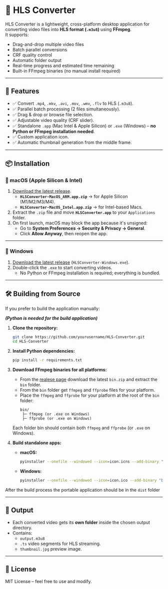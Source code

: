 # 🎥 HLS Converter

HLS Converter is a lightweight, cross-platform desktop application for converting video files into **HLS format (`.m3u8`)** using **FFmpeg**.  
It supports:

- Drag-and-drop multiple video files  
- Batch parallel conversions  
- CRF quality control  
- Automatic folder output  
- Real-time progress and estimated time remaining  
- Built-in FFmpeg binaries (no manual install required)

---

## 🚀 Features

- ✅ Convert `.mp4`, `.mkv`, `.avi`, `.mov`, `.wmv`, `.flv` to HLS (`.m3u8`).  
- ✅ Parallel batch processing (2 files simultaneously).  
- ✅ Drag & drop or browse file selection.  
- ✅ Adjustable video quality (CRF slider).  
- ✅ Standalone `.app` (Mac Intel & Apple Silicon) or `.exe` (Windows) – **no Python or FFmpeg installation needed**.  
- ✅ Custom application icon.  
- ✅ Automatic thumbnail generation from the middle frame.

---

## 📦 Installation

### 🔹 macOS (Apple Silicon & Intel)

1. [Download the latest release](https://github.com/TalBarmocha/HLS-Converter/releases).  
   - **`HLSConverter-MacOS_ARM.app.zip`** → for Apple Silicon (M1/M2/M3/M4).  
   - **`HLSConverter-MacOS_Intel.app.zip`** → for Intel-based Macs.  
2. Extract the `.zip` file and move **`HLSConverter.app`** to your `Applications` folder.  
3. On first launch, macOS may block the app because it's unsigned:
   - Go to **System Preferences → Security & Privacy → General**.
   - Click **Allow Anyway**, then reopen the app.

---

### 🔹 Windows

1. [Download the latest release](https://github.com/TalBarmocha/HLS-Converter/releases) (`HLSConverter-Windows.exe`).  
2. Double-click the `.exe` to start converting videos.  
   - No Python or FFmpeg installation is required; everything is bundled.

---

## 🛠️ Building from Source

If you prefer to build the application manually:

***(Python is needed for the build application)***

1. **Clone the repository:**

   ```bash
   git clone https://github.com/yourusername/HLS-Converter.git
   cd HLS-Converter
   ```

2. **Install Python dependencies:**

   ```bash
   pip install -r requirements.txt
   ```

3. **Download FFmpeg binaries for all platforms:**  
   - From the [realese page](https://github.com/TalBarmocha/HLS-Converter/releases) download the latest `bin.zip` and extract the `bin` folder.
   - From the `bin` folder get `ffmpeg` and `ffprobe` files for your platform.
   - Place the `ffmpeg` and `ffprobe` for your platform at the root of the `bin` folder:
     ```
     bin/
      ├─ ffmpeg (or .exe on Windows)
      ├─ ffprobe (or .exe on Windows)
     ```
   Each folder bin should contain both `ffmpeg` and `ffprobe` (or `.exe` on Windows).

4. **Build standalone apps:**

   - **macOS:**
     ```bash
     pyinstaller --onefile --windowed --icon=icon.icns --add-binary "bin/ffmpeg:bin" --add-binary "bin/ffprobe:bin" --hidden-import=tkinterdnd2 HLSconverter.py
     ```
   - **Windows:**
     ```bash
     pyinstaller --onefile --windowed --icon=icon.ico --add-binary "bin/ffmpeg.exe:bin" --add-binary "bin/ffprobe.exe:bin" --hidden-import=tkinterdnd2 HLSconverter.py
     ```
     

After the build process the portable application should be in the `dist` folder

---

## 📂 Output

- Each converted video gets its **own folder** inside the chosen output directory.
- Contains:
  - `output.m3u8`
  - `.ts` video segments for HLS streaming.
  - `thumbnail.jpg` preview image.

---

## 📝 License

MIT License – feel free to use and modify.

